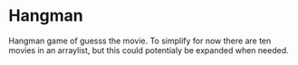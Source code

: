 # Hangman

Hangman game of guesss the movie. To simplify for now there are ten movies in an arraylist, but this could potentialy be expanded when needed.
